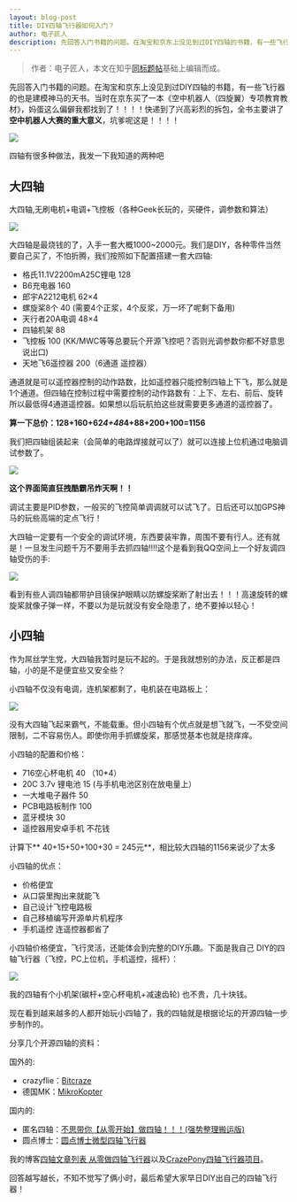 ```yaml
---
layout: blog-post
title: DIY四轴飞行器如何入门？
author: 电子匠人
description: 先回答入门书籍的问题。在淘宝和京东上没见到过DIY四轴的书籍，有一些飞行器的也是建模神马的天书。当时在京东买了一本《空中机器人（四旋翼）专项教育教材》，妈蛋这么偏僻我都找到了！！！！快递到了兴高彩烈的拆包，全书主要讲了**空中机器人大赛的重大意义**，坑爹呢这是！！！！
---
```



>作者：电子匠人，本文在知乎[同标题帖](http://www.zhihu.com/question/21775696)基础上编辑而成。

先回答入门书籍的问题。在淘宝和京东上没见到过DIY四轴的书籍，有一些飞行器的也是建模神马的天书。当时在京东买了一本《空中机器人（四旋翼）专项教育教材》，妈蛋这么偏僻我都找到了！！！！快递到了兴高彩烈的拆包，全书主要讲了**空中机器人大赛的重大意义**，坑爹呢这是！！！！

![](/assets/img/diy-quad-1.jpg)

四轴有很多种做法，我发一下我知道的两种吧

## 大四轴
大四轴,无刷电机+电调+飞控板（各种Geek长玩的，买硬件，调参数和算法）

![](/assets/img/diy-quad-2.jpg)

大四轴是最烧钱的了，入手一套大概1000~2000元。我们是DIY，各种零件当然要自己买了，不怕折腾，我们按照如下配置搭建一套大四轴:

* 格氏11.1V2200mA25C锂电 128
* B6充电器 160
* 郎宇A2212电机 62×4
* 螺旋桨8个 40 (需要4个正浆，4个反浆，万一坏了呢剩下备用)
* 天行者20A电调 48×4
* 四轴机架 88
* 飞控板 100 (KK/MWC等等总要玩个开源飞控吧？否则光调参数你都不好意思说出口)
* 天地飞6遥控器 200（6通道 遥控器）

通道就是可以遥控器控制的动作路数，比如遥控器只能控制四轴上下飞，那么就是1个通道。但四轴在控制过程中需要控制的动作路数有：上下、左右、前后、旋转
所以最低得4通道遥控器。如果想以后玩航拍这些就需要更多通道的遥控器了。

**算一下总价：128+160+62*4+48*4+88+200+100=1156**

我们把四轴组装起来（会简单的电路焊接就可以了）就可以连接上位机通过电脑调试参数了。

![](/assets/img/diy-quad-3.jpg)

**这个界面简直狂拽酷霸吊炸天啊！！**

调试主要是PID参数，一般买的飞控简单调调就可以试飞了。日后还可以加GPS神马的玩些高端的定点飞行！

大四轴一定要有一个安全的调试环境，东西要装牢靠，周围不要有行人。还有就是！一旦发生问题千万不要用手去抓四轴!!!!这个是看到我QQ空间上一个好友调四轴受伤的手:

![](/assets/img/diy-quad-4.jpg)

看到有些人调四轴都带护目镜保护眼睛以防螺旋桨断了射出去！！！高速旋转的螺旋桨就像子弹一样，不要以为是玩就没有安全隐患了，绝不要掉以轻心！

## 小四轴

作为屌丝学生党，大四轴我暂时是玩不起的。于是我就想别的办法，反正都是四轴，小的是不是便宜些又安全些？

小四轴不仅没有电调，连机架都剩了，电机装在电路板上：

![](/assets/img/diy-quad-5.jpg)

没有大四轴飞起来霸气，不能载重。但小四轴有个优点就是想飞就飞，一不受空间限制，二不容易伤人。即使你用手抓螺旋桨，那感觉基本也就是挠痒痒。

小四轴的配置和价格：

* 716空心杯电机 40 （10*4）
* 20C 3.7v 锂电池 15 (与手机电池区别在放电量上）
* 一大堆电子器件 50
* PCB电路板制作 100
* 蓝牙模块 30
* 遥控器用安卓手机 不花钱

计算下** 40+15+50+100+30 = 245元**，相比较大四轴的1156来说少了太多

小四轴的优点：
* 价格便宜
* 从口袋里掏出来就能飞
* 自己设计飞控电路板
* 自己移植编写开源单片机程序
* 手机遥控 连遥控器都省了

小四轴价格便宜，飞行灵活，还能体会到完整的DIY乐趣。下面是我自己 DIY的四轴飞行器（飞控，PC上位机，手机遥控，摇杆）：

![](/assets/img/diy-quad-6.jpg)

我的四轴有个小机架(碳杆+空心杯电机+减速齿轮) 也不贵，几十块钱。


现在看到越来越多的人都开始玩小四轴了，我的四轴就是根据论坛的开源四轴一步步制作的。

分享几个开源四轴的资料：

国外的:

* crazyflie：[Bitcraze](http://www.bitcraze.se/)
* 德国MK：[MikroKopter](http://www.mikrokopter.de/en/home)

国内的:

* 匿名四轴：[不思带你【从零开始】做四轴！！！(强势整理搬运版)](http://www.anobbs.com/thread-56-1-1.html)
* 圆点博士：[圆点博士微型四轴飞行器](http://www.etootle.com/product/flight-kit.html)

我的博客[四轴文章列表 从零做四轴飞行器](http://www.wellmakers.com/430/)以及[CrazePony四轴飞行器项目](http://www.crazepony.com/)。

回答越写越长，不知不觉写了俩小时，最后希望大家早日DIY出自己的四轴飞行器！




